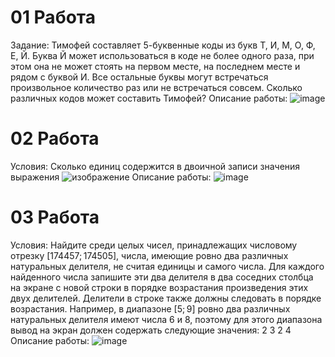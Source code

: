 # 01 Работа
Задание: Тимофей составляет 5-буквенные коды из букв Т, И, М, О, Ф, Е, Й. Буква Й может использоваться в коде не более одного раза, при этом она не может стоять на первом месте, на последнем месте и рядом с буквой И. Все остальные буквы могут встречаться произвольное количество раз или не встречаться совсем. Сколько различных кодов может составить Тимофей?
Описание работы:
![image](https://github.com/QNekoma/python_labs2/assets/147964939/ac0daa00-de20-4934-9b46-a4cee3e0a6f9)
# 02 Работа
Условия: Сколько единиц содержится в двоичной записи значения выражения ![изображение](https://github.com/QNekoma/python_labs2/assets/147964939/988f3544-856c-496e-ab0a-ff3f2fed9887)
Описание работы:
![image](https://github.com/QNekoma/python_labs2/assets/147964939/90dc19e9-9b9e-4941-9a44-f80aba713bc9)
# 03 Работа
Условия: Найдите среди целых чисел, принадлежащих числовому отрезку [174457; 174505], числа, имеющие ровно два различных натуральных делителя, не считая единицы и самого числа. Для каждого найденного числа запишите эти два делителя в два соседних столбца на экране с новой строки в порядке возрастания произведения этих двух делителей. Делители в строке также должны следовать в порядке возрастания. Например, в диапазоне [5; 9] ровно два различных натуральных делителя имеют числа 6 и 8, поэтому для этого диапазона вывод на экран должен содержать следующие значения: 
2 3
2 4
Описание работы:
![image](https://github.com/QNekoma/python_labs2/assets/147964939/3a9a24c5-75f8-4575-ad93-27869d384ace)
